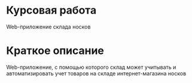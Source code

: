 # Курсовая работа
Web-приложение склада носков
# Краткое описание
Web-приложение, с помощью которого склад может учитывать и автоматизировать учет товаров на складе интернет-магазина носков


